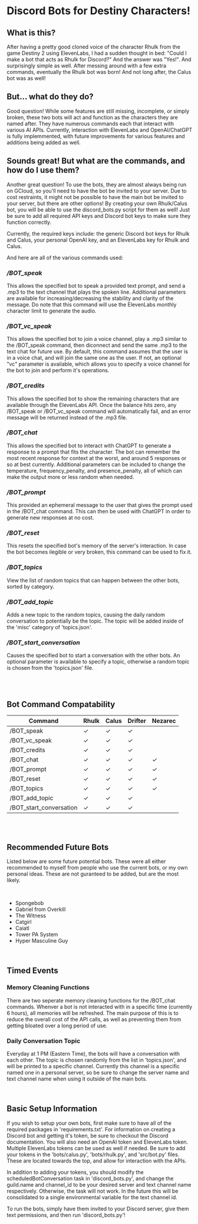 # Discord Bots for Destiny Characters!

## What is this?

After having a pretty good cloned voice of the character Rhulk from the game Destiny 2 using ElevenLabs, I had a sudden thought in bed: "Could I make a bot that acts as Rhulk for Discord?"
And the answer was "Yes!". And surprisingly simple as well. After messing around with a few extra commands, eventually the Rhulk bot was born! And not long after, the Calus bot was as well!

## But... what do they do?

Good question! While some features are still missing, incomplete, or simply broken, these two bots will act and function as the characters they are named after. 
They have numerous commands each that interact with various AI APIs. Currently, interaction with ElevenLabs and OpenAI/ChatGPT is fully implemmented, with future improvements
for various features and additions being added as well.

## Sounds great! But what are the commands, and how do I use them?

Another great question! To use the bots, they are almost always being run on GCloud, so you'll need to have the bot be invited to your server. Due to cost restraints, it might not be possible to
have the main bot be invited to your server, but there are other options! By creating your own Rhulk/Calus bot, you will be able to use the discord_bots.py script for them as well! Just be sure to add
all required API keys and Discord bot keys to make sure they function correctly.

Currently, the required keys include: the generic Discord bot keys for Rhulk and Calus, your personal OpenAI key, and an ElevenLabs key for Rhulk and Calus.

And here are all of the various commands used: 

### */BOT_speak*

  This allows the specified bot to speak a provided text prompt, and send a .mp3 to the text channel that plays the spoken line. Additional parameters are available for increasing/decreasing the stability
  and clarity of the message. Do note that this command will use the ElevenLabs monthly character limit to generate the audio.

### */BOT_vc_speak*

  This allows the specified bot to join a voice channel, play a .mp3 similar to the /BOT_speak command, then diconnect and send the same .mp3 to the text chat for future use. By default, this command assumes
  that the user is in a voice chat, and will join the same one as the user. If not, an optional "vc" parameter is available, which allows you to specify a voice channel for the bot to join and perform it's
  operations.

### */BOT_credits*

  This allows the specified bot to show the remaining characters that are available through the ElevenLabs API. Once the balance hits zero, any /BOT_speak or /BOT_vc_speak command will automatically fail, and an error
  message will be returned instead of the .mp3 file.

### */BOT_chat*

  This allows the specified bot to interact with ChatGPT to generate a response to a prompt that fits the character. The bot can remember the most recent response for context at the worst, and around 
  5 responses or so at best currently. Additional parameters can be included to change the temperature, frequency_penalty, and presence_penalty, all of which can make the output more or less random when 
  needed.

### */BOT_prompt*

  This provided an ephemeral message to the user that gives the prompt used in the /BOT_chat command. This can then be used with ChatGPT in order to generate new responses at no cost.

### */BOT_reset*

  This resets the specified bot's memory of the server's interaction. In case the bot becomes ilegible or very broken, this command can be used to fix it.

### */BOT_topics*

  View the list of random topics that can happen between the other bots, sorted by category.

### */BOT_add_topic*

  Adds a new topic to the random topics, causing the daily random conversation to potentially be the topic. The topic will be added inside of the 'misc' category of 'topics.json'.

### */BOT_start_conversation*

  Causes the specified bot to start a conversation with the other bots. An optional parameter is available to specify a topic, otherwise a random topic is chosen from the 'topics.json' file.

<br />
<br />

## Bot Command Compatability

| Command                  | Rhulk    | Calus    | Drifter  | Nezarec  |
|--------------------------|----------|----------|----------|----------|
| /BOT_speak               |  &check; |  &check; |  &check; |          |
| /BOT_vc_speak            |  &check; |  &check; |  &check; |          |
| /BOT_credits             |  &check; |  &check; |  &check; |          |
| /BOT_chat                |  &check; |  &check; |  &check; |  &check; |
| /BOT_prompt              |  &check; |  &check; |  &check; |  &check; |
| /BOT_reset               |  &check; |  &check; |  &check; |  &check; |
| /BOT_topics              |  &check; |  &check; |  &check; |  &check; |
| /BOT_add_topic           |  &check; |  &check; |  &check; |          |
| /BOT_start_conversation  |  &check; |  &check; |  &check; |          |

<br />
<br />

## Recommended Future Bots

  Listed below are some future potential bots. These were all either recommended to myself from people who use the current bots, or my own personal ideas. These
  are not guranteed to be added, but are the most likely.

<br />

- Spongebob
- Gabriel from Overkill
- The Witness
- Catgirl
- Caiatl
- Tower PA System
- Hyper Masculine Guy

<br /> 

## Timed Events

### Memory Cleaning Functions

  There are two seperate memory cleaning functions for the /BOT_chat commands. Whenver a bot is not interacted with in a specific time (currently 6 hours), all memories will be refreshed. The main purpose of this
  is to reduce the overall cost of the API calls, as well as preventing them from getting bloated over a long period of use. 

### Daily Conversation Topic

  Everyday at 1 PM (Eastern Time), the bots will have a conversation with each other. The topic is chosen randomly from the list in 'topics.json', and will be printed to a specific channel. Currently this channel is a
  specific named one in a personal server, so be sure to change the server name and text channel name when using it outside of the main bots.

<br />

## Basic Setup Information

  If you wish to setup your own bots, first make sure to have all of the required packages in 'requirements.txt'. For information on creating a Discord bot and getting it's token, be sure to checkout the Discord documentation.
  You will also need an OpenAI token and ElevenLabs token. Multiple ElevenLabs tokens can be used as well if needed. Be sure to add your tokens in the 'bots/calus.py', 'bots/rhulk.py', and 'src/bot.py' files. These are located towards the 
  top, and allow for interaction with the APIs.

  In addition to adding your tokens, you should modify the scheduledBotConversation task in 'discord_bots.py', and change the guild.name and channel_id to be your desired server and text channel name respectively. Otherwise,
  the task will not work. In the future this will be consolidated to a single environmental variable for the text channel id.

  To run the bots, simply have them invited to your Discord server, give them text permissions, and then run 'discord_bots.py'!